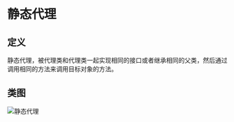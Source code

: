 # 静态代理

## 定义

静态代理，被代理类和代理类一起实现相同的接口或者继承相同的父类，然后通过调用相同的方法来调用目标对象的方法。

## 类图

![静态代理](/src/main/resources/static/statics/diagram.png '静态代理')
